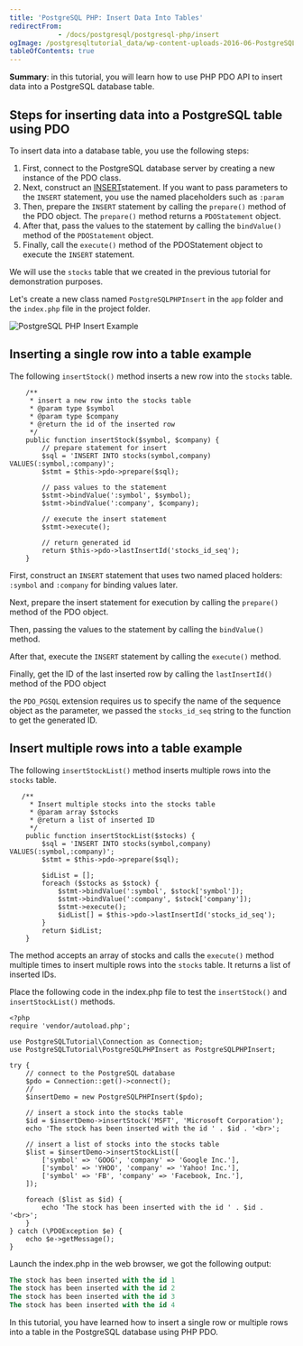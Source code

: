 ```yaml
---
title: 'PostgreSQL PHP: Insert Data Into Tables'
redirectFrom: 
            - /docs/postgresql/postgresql-php/insert
ogImage: /postgresqltutorial_data/wp-content-uploads-2016-06-PostgreSQL-PHP-Insert-Example.png
tableOfContents: true
---
```


**Summary**: in this tutorial, you will learn how to use PHP PDO API to insert data into a PostgreSQL database table.

## Steps for inserting data into a PostgreSQL table using PDO

To insert data into a database table, you use the following steps:

1. First, connect to the PostgreSQL database server by creating a new instance of the PDO class.
2. Next, construct an [INSERT](/docs/postgresql/postgresql-insert)statement. If you want to pass parameters to the `INSERT` statement, you use the named placeholders such as `:param`
3. Then, prepare the `INSERT` statement by calling the `prepare()` method of the PDO object. The `prepare()` method returns a `PDOStatement` object.
4. After that, pass the values to the statement by calling the `bindValue()` method of the `PDOStatement` object.
5. Finally, call the `execute()` method of the PDOStatement object to execute the `INSERT` statement.

We will use the `stocks` table that we created in the previous tutorial for demonstration purposes.

Let's create a new class named `PostgreSQLPHPInsert` in the `app` folder and the `index.php` file in the project folder.

![PostgreSQL PHP Insert Example](/postgresqltutorial_data/wp-content-uploads-2016-06-PostgreSQL-PHP-Insert-Example.png)

## Inserting a single row into a table example

The following `insertStock()` method inserts a new row into the `stocks` table.

```
    /**
     * insert a new row into the stocks table
     * @param type $symbol
     * @param type $company
     * @return the id of the inserted row
     */
    public function insertStock($symbol, $company) {
        // prepare statement for insert
        $sql = 'INSERT INTO stocks(symbol,company) VALUES(:symbol,:company)';
        $stmt = $this->pdo->prepare($sql);

        // pass values to the statement
        $stmt->bindValue(':symbol', $symbol);
        $stmt->bindValue(':company', $company);

        // execute the insert statement
        $stmt->execute();

        // return generated id
        return $this->pdo->lastInsertId('stocks_id_seq');
    }
```

First, construct an `INSERT` statement that uses two named placed holders: `:symbol` and `:company` for binding values later.

Next, prepare the insert statement for execution by calling the `prepare()` method of the PDO object.

Then, passing the values to the statement by calling the `bindValue()` method.

After that, execute the `INSERT` statement by calling the `execute()` method.

Finally, get the ID of the last inserted row by calling the `lastInsertId()` method of the PDO object

the `PDO_PGSQL` extension requires us to specify the name of the sequence object as the parameter, we passed the `stocks_id_seq` string to the function to get the generated ID.

## Insert multiple rows into a table example

The following `insertStockList()` method inserts multiple rows into the `stocks` table.

```
   /**
     * Insert multiple stocks into the stocks table
     * @param array $stocks
     * @return a list of inserted ID
     */
    public function insertStockList($stocks) {
        $sql = 'INSERT INTO stocks(symbol,company) VALUES(:symbol,:company)';
        $stmt = $this->pdo->prepare($sql);

        $idList = [];
        foreach ($stocks as $stock) {
            $stmt->bindValue(':symbol', $stock['symbol']);
            $stmt->bindValue(':company', $stock['company']);
            $stmt->execute();
            $idList[] = $this->pdo->lastInsertId('stocks_id_seq');
        }
        return $idList;
    }
```

The method accepts an array of stocks and calls the `execute()` method multiple times to insert multiple rows into the `stocks` table. It returns a list of inserted IDs.

Place the following code in the index.php file to test the `insertStock()` and `insertStockList()` methods.

```
<?php
require 'vendor/autoload.php';

use PostgreSQLTutorial\Connection as Connection;
use PostgreSQLTutorial\PostgreSQLPHPInsert as PostgreSQLPHPInsert;

try {
    // connect to the PostgreSQL database
    $pdo = Connection::get()->connect();
    //
    $insertDemo = new PostgreSQLPHPInsert($pdo);

    // insert a stock into the stocks table
    $id = $insertDemo->insertStock('MSFT', 'Microsoft Corporation');
    echo 'The stock has been inserted with the id ' . $id . '<br>';

    // insert a list of stocks into the stocks table
    $list = $insertDemo->insertStockList([
        ['symbol' => 'GOOG', 'company' => 'Google Inc.'],
        ['symbol' => 'YHOO', 'company' => 'Yahoo! Inc.'],
        ['symbol' => 'FB', 'company' => 'Facebook, Inc.'],
    ]);

    foreach ($list as $id) {
        echo 'The stock has been inserted with the id ' . $id . '<br>';
    }
} catch (\PDOException $e) {
    echo $e->getMessage();
}
```

Launch the index.php in the web browser, we got the following output:

```sql
The stock has been inserted with the id 1
The stock has been inserted with the id 2
The stock has been inserted with the id 3
The stock has been inserted with the id 4
```

In this tutorial, you have learned how to insert a single row or multiple rows into a table in the PostgreSQL database using PHP PDO.
